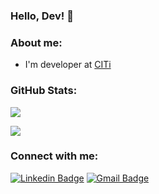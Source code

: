 ### Hello, Dev! 👋

### About me:
- I'm developer at [CITi](https://citi.org.br/)

### GitHub Stats: 
[![](https://github-readme-stats.vercel.app/api?username=IgrPhillipe&layout=compact&theme=light)](https://github.com/IgrPhillipe)

[![](https://github-readme-stats.vercel.app/api/top-langs/?username=IgrPhillipe&layout=compact&theme=light)](https://github.com/IgrPhillipe/github-readme-stats)

### Connect with me:
[![Linkedin Badge](https://img.shields.io/badge/-LinkedIn-blue?style=flat-square&logo=Linkedin&logoColor=white&link=https://www.linkedin.com/in/igrphillipe/)](https://www.linkedin.com/in/igrphillipe/) [![Gmail Badge](https://img.shields.io/badge/-Gmail-D44638?style=flat-square&logo=Gmail&logoColor=white&link=mailto:igrphillipe@gmail.com)](mailto:igrphillipe@gmail.com)
  
